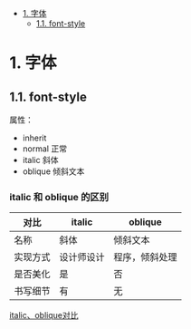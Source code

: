 <!-- TOC -->

- [1. 字体](#1-字体)
    - [1.1. font-style](#11-font-style)

<!-- /TOC -->
# 1. 字体

## 1.1. font-style

属性：

- inherit 
- normal 正常
- italic 斜体
- oblique 倾斜文本
 
 ### italic 和 oblique 的区别
 
|   对比   |   italic   |    oblique     |
| -------- | ---------- | -------------- |
| 名称     | 斜体       | 倾斜文本       |
| 实现方式 | 设计师设计 | 程序，倾斜处理 |
| 是否美化 | 是         | 否             |
| 书写细节 | 有         | 无             |

[italic、oblique对比](/demo/css%E6%9D%83%E5%A8%81%E6%8C%87%E5%8D%97/ch05%20font/font-style.html)

